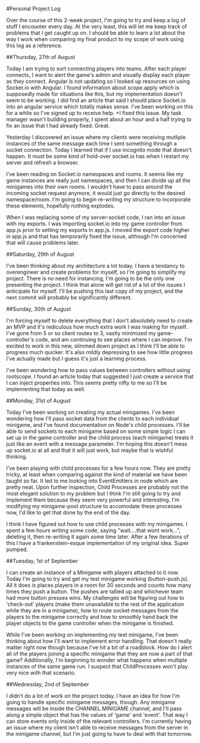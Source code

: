 #Personal Project Log

Over the course of this 2-week project, I'm going to try and keep a log of stuff I encounter every day. At the very least, this will
let me keep track of problems that I get caught up on. I should be able to learn a lot about the way I work when comparing my final
product to my scope of work using this log as a reference.

##Thursday, 27th of August

Today I am trying to sort connecting players into teams. After each player connects, I want to alert the game's admin and visually display each player as they connect. Angular is not updating so I looked up resources on using Socket.io with Angular. I found information about $scope.$apply which is supposedly made for situations like this, but my implementation doesn't seem to be working. I did find an article that said I should place Socket.io into an angular service which totally makes sense. I've been working on this for a while so I've signed up to receive help.
+I fixed this issue. My task manager wasn't building properly, I spent about an hour and a half trying to fix an issue that I had already fixed. Great.

Yesterday I discovered an issue where my clients were receiving mutliple instances of the same message each time I sent something through a socket connection. Today I learned that if I use incognito mode that doesn't happen. It must be some kind of hold-over socket.io has when I restart my server and refresh a browser.

I've been reading on Socket.io namespaces and rooms. It seems like my game instances are really just namespaces, and then I can divide up all the minigames into their own rooms. I wouldn't have to pass around the incoming socket request anymore, it would just go directly to the desired namespace/room. I'm going to begin re-writing my structure to incorporate these elements, hopefully nothing explodes. 

When I was replacing some of my server-socket code, I ran into an issue with my exports. I was importing socket.io into my game controller from app.js prior to setting my exports in app.js. I moved the export code higher in app.js and that has temporarily fixed the issue, although I'm concerned that will cause problems later. 

##Saturday, 29th of August

I've been thinking about my architecture a lot today. I have a tendancy to overengineer and create problems for myself, so I'm going to simplify my project. There is no need for instancing, I'm going to be the only one presenting the project. I think that alone will get rid of a lot of the issues I anticipate for myself. I'll be pushing this last copy of my project, and the next commit will probably be significantly different.

##Sunday, 30th of August

I'm forcing myself to delete everything that I don't absolutely need to create an MVP and it's rediculous how much extra work I was making for myself. I've gone from 5 or so client routes to 3, vastly minimized my game-controller's code, and am continuing to see places where I can improve. I'm excited to work in this new, slimmed down project as I think I'll be able to progress much quicker.
It's also mildly depressing to see how little progress I've actually made but I guess it's just a learning process.

I've been wondering how to pass values between controllers without using rootscope. I found an article today that
suggested I just create a service that I can inject properties into. This seems pretty nifty to me so I'll be implementing
that today as well.

##Monday, 31st of August

Today I've been working on creating my actual minigames. I've been wondering how I'll pass socket data from the clients to each individual minigame,
and I've found documentation on Node's child processes. I'll be able to send sockets to each minigame based on some simple logic I can set up
in the game controller and the child process (each minigame) treats it just like an event with a message parameter. I'm hoping this doesn't
mess up socket.io at all and that it will just work, but maybe that is wishful thinking.

I've been playing with child processes for a few hours now. They are pretty tricky, at least when comparing against the kind of material we have
been taught so far. It led to me looking into EventEmitters in node which are pretty neat. Upon further inspection, Child Processes are probably
not the most elegant solution to my problem but I think I'm still going to try and implement them because they seem very powerful and interesting.
I'm modifying my minigame-pool structure to accomodate these processes now, I'd like to get that done by the end of the day.

I think I have figured out how to use child processes with my minigames. I spent a few hours writing some code, saying "wait....that wont work...",
deleting it, then re-writing it again some time later. After a few iterations of this I have a frankenstein-esque implementation of my original idea.
Super pumped.

##Tuesday, 1st of September

I can create an instance of a Minigame with players attached to it now. Today I'm going to try and get my test minigame working (button-push.js).
All it does is places players in a room for 30 seconds and counts how many times they push a button. The pushes are tallied up and whichever
team had more button presses wins. My challenges will be figuring out how to 'check-out' players (make them unavailable to the rest of
the application while they are in a minigame), how to route socket messages from the players to the minigame correctly and how to
smoothly hand back the player objects to the game controller when the minigame is finished.

While I've been working on implementing my test minigame, I've been thinking about how I'll want to implement error handling. That doesn't really
matter right now though because I've hit a bit of a roadblock. How do I alert all of the players joining a specific minigame that they
are now a part of that game? Additionally, I'm beginning to wonder what happens when multiple instances of the same game run. I suspect
that ChildProcesses won't play very nice with that scenario.

##Wednesday, 2nd of September

I didn't do a lot of work on the project today. I have an idea for how I'm going to handle specific minigame messages, though. Any minigame messages
will be inside the CHANNEL.MINIGAME channel, and I'll pass along a simple object that has the values of 'game' and 'event'. That way I can store events
only inside of the relevant controllers. I'm currently having an issue where my client isn't able to receive messages from the server in the minigame channel,
but I'm just going to have to deal with that tomorrow.
